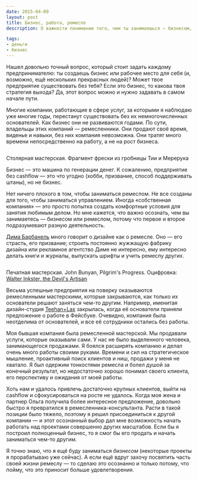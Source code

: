 ```yaml
---
date: 2015-04-09
layout: post
title: Бизнес, работа, ремесло
description: О важности понимании того, чем ты занимаешься — бизнесом, созданием рабочего места для себя, ремеслом

tags:
- деньги
- бизнес
---
```


Нашел довольно точный вопрос, который стоит задать каждому предпринимателю: ты создаешь бизнес или рабочее место для себя (и, возможно, ещё нескольких прекрасных людей)? Может твое предприятие существовать без тебя? Если это бизнес, то какова твоя стратегия выхода? Да, этот вопрос можно и нужно задавать в самом начале пути.

Многие компании, работающие в сфере услуг, за которыми я наблюдаю уже многие годы, перестанут существовать без их немногочисленных основателей. Как бизнес они не развиваются годами. По сути, владельцы этих компаний — ремесленники. Они продают своё время, виденье и навыки, без них компания невозможна. Они тратят много времени непосредственно на работу, а не на рост бизнеса. 

<div class="illustration"><img src="/images/20150409-egypt.jpg" alt="" ></div>

<p class="legend legend--center">Столярная мастерская. Фрагмент фрески из гробницы Тии и Мерерука</p>

Бизнес — это машина по генерации денег. К сожалению, предприятие без cashflow — это что угодно (хобби, призвание, способ поддерживать штаны), но не бизнес.


Нет ничего плохого в том, чтобы заниматься ремеслом. Не все созданы для того, чтобы заниматься управлением. Иногда «собственная компания» — это просто попытка создать комфортные условия для занятия любимым делом. Но мне кажется, что важно осознать, чем вы занимаетесь — бизнесом или ремеслом, потому что первое и второе подразумевают разную деятельность.  

[Дима Барбанель](http://www.dimabarbanel.com/) много говорит о дизайне как о ремесле. Оно — его страсть, его призвание; строить постоянно жужжащую фабрику дизайна или рекламное агентство Диме не интересно, ему интересно делать книги и журналы, выпускать шрифты и учить ремеслу других.

<div class="illustration"><img src="/images/20150409-printers.jpg" alt="" ></div>

<p class="legend legend--center">Печатная мастерская.  John Bunyan, Pilgrim's Progress. Оцифровка: <a href="http://devilsartisan.ca/">Walter Inkster, the Devil's Artisan</a></p>

Весьма успешные предприятия на поверку оказываются ремесленными мастерскими, которые закрываются, как только их основатели решают заняться чем-то другим. Например, именитая дизайн-студия [Teehan+Lax](http://www.teehanlax.com) закрылась, когда её основатели приняли предложение о работе в Фейсбуке. Очевидно, компания была неотделима от основателей, и все её сотрудники остались без работы.

Моя бывшая компания была ремесленной мастерской. Мы продавали услуги, которые оказывали сами. У нас не было выделенного человека, занимающегося продажами. Я боялся расширять компанию и делал очень много работы своими руками. Времени и сил на стратегическое мышление, проактивный поиск клиентов и ниш,  продажи у меня не хватало. Я был одержим тонкостями ремесла и болел душой за конечный результат, но недостаточно хорошо понимал своего клиента, его перспективу и ожидания от моей работы. 

Хоть нам и удалось привлечь достаточно крупных клиентов, выйти на cashflow и сфокусироваться на росте не удалось. Когда моя жена и партнер Ольга получила более интересное предложение, довольно быстро я превратился в ремесленника-консультанта. Расти в такой позиции было тяжело, поэтому я решил присоединиться к другой компании — и этот осознанный выбор дал мне возможность начать работать над проектами совершенно других масштабов. Если бы я построил полноценный бизнес, то я смог бы его продать и начать заниматься чем-то другим. 

Я точно знаю, что я ещё буду заниматься *бизнесом* (некоторые проекты я прорабатываю уже сейчас). А если ещё вдруг захочу посвятить часть своей жизни ремеслу — то сделаю это осознанно и только потому, что пойму, что это приносит больше удовлетворения.